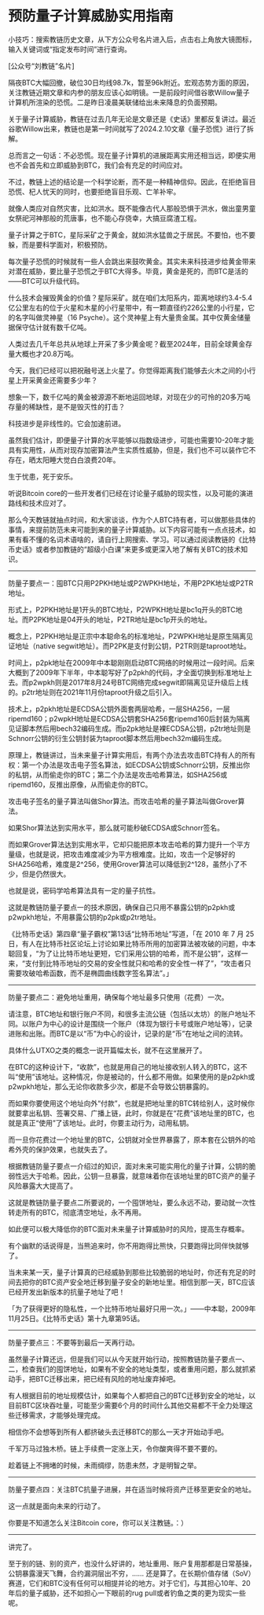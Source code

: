 # 预防量子计算威胁实用指南

小技巧：搜索教链历史文章，从下方公众号名片进入后，点击右上角放大镜图标，输入关键词或“指定发布时间”进行查询。

[公众号“刘教链”名片]

隔夜BTC大幅回撤，破位30日均线98.7k，暂至96k附近。宏观态势方面的原因，关注教链近期文章和内参的朋友应该心如明镜。一是前段时间借谷歌Willow量子计算机所渲染的恐慌。二是昨日凌晨美联储给出未来降息的负面预期。

关于量子计算威胁，教链在过去几年无论是文章还是《史话》里都反复讲过。最近谷歌Willow出来，教链也是第一时间就写了2024.2.10文章《量子恐慌》进行了拆解。

总而言之一句话：不必恐慌。现在量子计算机的进展距离实用还相当远，即便实用也不会首先和立即威胁到BTC，我们会有充足的时间应对。

不过，教链上述的结论是一个科学论断，而不是一种精神信仰。因此，在拒绝盲目恐慌、杞人忧天的同时，也要拒绝盲目乐观、亡羊补牢。

就像人类应对自然灾害，比如洪水。既不能像古代人那般恐惧于洪水，做出童男童女祭祀河神那般的荒唐事，也不能心存侥幸，大搞豆腐渣工程。

量子计算之于BTC，星际采矿之于黄金，就如洪水猛兽之于居民。不要怕，也不要躲，而是要科学面对，积极预防。

每次量子恐慌的时候就有一些人会跳出来鼓吹黄金。其实未来科技进步给黄金带来对潜在威胁，要比量子恐慌之于BTC大得多。毕竟，黄金是死的，而BTC是活的——BTC可以升级代码。

什么技术会摧毁黄金的价值？星际采矿。就在咱们太阳系内，距离地球约3.4-5.4亿公里左右的位于火星和木星的小行星带中，有一颗直径约226公里的小行星，它的名字叫做灵神星（16 Psyche）。这个灵神星上有大量贵金属。其中仅黄金储量据保守估计就有数千亿吨。

人类过去几千年总共从地球上开采了多少黄金呢？截至2024年，目前全球黄金存量大概也才20.8万吨。

今天，我们已经可以把祝融号送上火星了。你觉得距离我们能够去火木之间的小行星上开采黄金还需要多少年？

想象一下，数千亿吨的黄金被源源不断地运回地球，对现在少的可怜的20多万吨存量的稀缺性，是不是毁灭性的打击？

科技进步是非线性的。它会加速前进。

虽然我们估计，即便量子计算的水平能够以指数级进步，可能也需要10-20年才能具有实用性，从而对现存加密算法产生实质性威胁，但是，我们也不可以装作它不存在，晒太阳睡大觉白白浪费20年。

生于忧患，死于安乐。

听说Bitcoin core的一些开发者们已经在讨论量子威胁的现实性，以及可能的演进路线和技术应对了。

那么今天教链就抽点时间，和大家谈谈，作为个人BTC持有者，可以做那些具体的事情，来提前防范未来可能到来的量子计算威胁。以下内容可能有一点点技术，如果有看不懂的名词术语啥的，请自行上网搜索、学习。可以通过阅读教链的《比特币史话》或者参加教链的“超级小白课”来更多或更深入地了解有关BTC的技术知识。

* * *

防量子要点一：囤BTC只用P2PKH地址或P2WPKH地址，不用P2PK地址或P2TR地址。

形式上，P2PKH地址是1开头的BTC地址，P2WPKH地址是bc1q开头的BTC地址。而P2PK地址是04开头的地址，P2TR地址是bc1p开头的地址。

概念上，P2PKH地址是正宗中本聪命名的标准地址，P2WPKH地址是原生隔离见证地址（native segwit地址）。而P2PK是支付到公钥，P2TR则是taproot地址。

时间上，p2pk地址在2009年中本聪刚刚启动BTC网络的时候用过一段时间。后来大概到了2009年下半年，中本聪写好了p2pkh的代码，才全面切换到标准地址上去。而p2wpkh则是2017年8月24号BTC网络完成segwit即隔离见证升级后上线的。p2tr地址则在2021年11月份taproot升级之后引入。

技术上，p2pkh地址是ECDSA公钥外面套两层哈希，一层SHA256，一层ripemd160；p2wpkH地址是ECDSA公钥套SHA256套ripemd160后封装为隔离见证脚本然后用bech32编码生成。而p2pk地址是裸ECDSA公钥，p2tr地址则是Schnorr公钥的衍生公钥封装为taproot脚本然后用bech32m编码生成。

原理上，教链讲过，当未来量子计算实用后，有两个办法去攻击BTC持有人的所有权：第一个办法是攻击电子签名算法，如ECDSA公钥或Schnorr公钥，反推出你的私钥，从而偷走你的BTC；第二个办法是攻击哈希算法，如SHA256或ripemd160，反推出原像，从而偷走你的BTC。

攻击电子签名的量子算法叫做Shor算法。而攻击哈希的量子算法叫做Grover算法。

如果Shor算法达到实用水平，那么就可能秒破ECDSA或Schnorr签名。

而如果Grover算法达到实用水平，它却只能把原本攻击哈希的算力提升一个平方量级，也就是说，把攻击难度减少为平方根难度。比如，攻击一个足够好的SHA256哈希，难度是2^256，使用Grover算法可以降低到2^128，虽然小了不少，但是仍然很大。

也就是说，密码学哈希算法具有一定的量子抗性。

这就是教链防量子要点一的技术原因，确保自己只用不暴露公钥的p2pkh或p2wpkh地址，不用暴露公钥的p2pk或p2tr地址。

《比特币史话》第四章“量子霸权”第13话“比特币地址”写道，「在 2010 年 7 月 25 日，有人在比特币社区论坛上讨论如果比特币所用的加密算法被攻破的问题，中本聪回复，“为了让比特币地址更短，它们采用公钥的哈希，而不是公钥”，这样一来，“支付到比特币地址的交易的安全性就只和哈希的安全性一样了”，“攻击者只需要攻破哈希函数，而不是椭圆曲线数字签名算法”。」

* * *

防量子要点二：避免地址重用，确保每个地址最多只使用（花费）一次。

请注意，BTC地址和银行账户不同，和很多主流公链（包括以太坊）的账户地址不同。以账户为中心的设计是围绕一个账户（体现为银行卡号或账户地址等），记录进账和出账。而BTC是以“币”为中心的设计，记录的是“币”在地址之间的流转。

具体什么UTXO之类的概念一说开篇幅太长，就不在这里展开了。

在BTC的这种设计下，“收款”，也就是用自己的地址接收别人转入的BTC，这不叫“使用”该地址。这种情况，你是被动的，什么都不用做。如果使用的是p2pkh或p2wpkh地址，那么无论你收款多少次，都是不会导致公钥暴露的。

而如果你要使用这个地址向外“付款”，也就是把地址里的BTC转给别人，这时候你就要拿出私钥、签署交易、广播上链，此时，你就是在“花费”该地址里的BTC，也就是真正“使用”了该地址。此时，你要主动行为，动用私钥。

而一旦你花费过一个地址里的BTC，公钥就对全世界暴露了，原本套在公钥外的哈希外壳的保护效果，也就失去了。

根据教链防量子要点一介绍过的知识，面对未来可能实用化的量子计算，公钥的脆弱性远大于哈希。因此，公钥一旦暴露，就意味着你在该地址里的BTC资产的量子风险暴露大大提高了。

这就是教链防量子要点二所要说的，一个囤饼地址，要么永远不动，要动就一次性转走所有的BTC，彻底清空地址，永不再用。

如此便可以极大降低你的BTC面对未来量子计算威胁时的风险，提高生存概率。

有个幽默的话说得是，当熊追来时，你不用跑得比熊快，只要跑得比同伴快就够了。

当未来某一天，量子计算真的已经威胁到那些比较脆弱的地址时，你还有充足的时间去把你的BTC资产安全地迁移到量子安全的新地址里。相信到那一天，BTC应该已经开发出新版本的抗量子地址了吧！

「为了获得更好的隐私性，一个比特币地址最好只用一次。」——中本聪，2009年11月25日。《比特币史话》第十九章第95话。

* * *

防量子要点三：不要等到最后一天再行动。

虽然量子计算还远，但是我们可以从今天就开始行动，按照教链防量子要点一、二，检查我们的囤饼地址，如果有不安全的地址类型，或者重用问题，那么就抓紧动手，把BTC迁移出来，把已经有风险的地址废弃掉吧。

有人根据目前的地址规模估计，如果每个人都把自己的BTC迁移到安全的地址，以目前BTC区块吞吐量，可能至少需要6个月的时间什么其他交易都不干全力处理这些迁移需求，才能够处理完成。

相信你不会想等到所有人都挤破头去迁移BTC的那么一天才开始动手吧。

千军万马过独木桥。链上手续费一定涨上天，令你酸爽得不要不要的。

趁着链上不拥堵的时候，未雨绸缪，防患未然，才是明智之举。

* * *

防量子要点四：关注BTC抗量子进展，并在适当时候将资产迁移至更安全的地址。

这一点就是面向未来的行动了。

你要是不知道怎么关注Bitcoin core，你可以关注教链。：）

* * *

讲完了。

至于别的链、别的资产，也没什么好讲的，地址重用、账户复用那都是日常基操，公钥暴露漫天飞舞，合约漏洞层出不穷，…… 还是算了。在长期价值存储（SoV）赛道，它们和BTC没有任何可以相提并论的地方。对于它们，与其担心10年、20年后的量子威胁，还不如担心一下眼前的rug pull或者钓鱼之类的更为现实一些呢。
